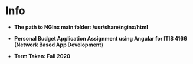 # Info

- **The path to NGInx main folder:
/usr/share/nginx/html**


- **Personal Budget Application Assignment using Angular for ITIS 4166 (Network Based App Development)**
- **Term Taken: Fall 2020**
